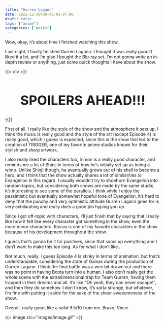 ```yaml
---
title: "Gurren Lagann"
date: 2022-12-30T09:45:01-07:00
draft: false
tags: ["anime"]
categories: ["posts"]
---
```


Wow, okay, it’s about time I finished watching this show.		

Last night, I finally finished Gurren Lagann. I thought it was really good! I liked it a lot, and I’m glad I bought the Blu-ray set. I’m not gonna write an in-depth review or anything, just some quick thoughts I have about the show.				

{{< div >}}
<center><h1 style="font-size: 3em;">SPOILERS AHEAD!!!</h1></center>
{{</ div >}}

First of all, I really like the style of the show and the atmosphere it sets up. I think the music is really good and the style of the art (except Episode 4) is really good, which I guess is expected, since this is the show that led to the creation of TRIGGER, one of my favorite anime studios known for their stylish and sharp artwork. 				

I also really liked the characters too, Simon is a really good character, and reminds me a lot of Shinji in terms of how he’s initially set up as being a wimp. Unlike Shinji though, he eventually grows out of his shell to become a hero, and I think that the show actually shares a lot of similarities to Evangelion in this regard. I usually wouldn’t try to shoehorn Evangelion into random topics, but considering both shows are made by the same studio, it’s interesting to see some of the parallels. I think while I enjoy the pessimistic but eventually somewhat hopeful tone of Evangelion, it’s hard to deny that the punchy and very optimistic attitude Gurren Lagann goes for is very exhilarating and really does a good job hyping you up. 		

Since I got off-topic with characters, I’ll just finish that by saying that I really like how it felt like every character got something in the show, even the more minor characters. Rossiu is one of my favorite characters in the show because of his development throughout the show.				

I guess that’s gonna be it for positives, since that sums up everything and I don’t want to make this too long. As for what I don’t like…		

Not much, really. I guess Episode 4 is stinky in terms of animation, but that’s understandable, considering the state of Gainax during the production of Gurren Lagann. I think the final battle was a wee bit drawn out and there was no point in having Boota turn into a human. I also don’t really get the whole scene with the extradimensional trap for Team Gurren, having them trapped in their dreams and all. It’s like “Oh yeah, they can never escape!”, and then they do somehow. I don’t know, it’s sorta strange, but whatever, I’m fine with putting it aside for the sake of the sheer awesomeness of the show.		


Overall, really good, like a solid 9.5/10 from me. Bravo, Vince.

{{< image src="images/image.gif" >}}